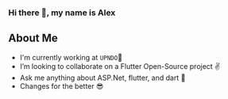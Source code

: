 
### <p align="left"> Hi there 👋, my name is Alex </p>


  ## About Me 
  - I'm currently working at `UPNDO`🚀
  - I’m looking to collaborate on a Flutter Open-Source project ✌
  - Ask me anything about ASP.Net, flutter, and dart 💬 
  - Changes for the better 😎
